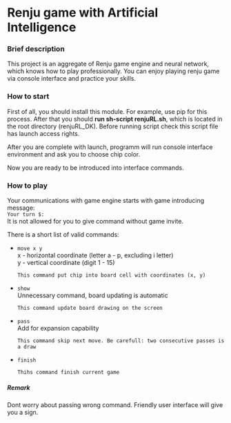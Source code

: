 # Renju game with Artificial Intelligence

### Brief description
This project is an aggregate of Renju game engine and neural network, which knows how to play professionally. You can enjoy playing renju game via console interface and practice your skills.

### How to start
First of all, you should install this module. For example, use pip for this process.
After that you should **run sh-script renjuRL.sh**, which is located in the root directory (renjuRL_DK). Before running script check this script file has launch access rights.

After you are complete with launch, programm will run console interface environment and ask you to choose chip color.

Now you are ready to be introduced into interface commands.

### How to play
Your communications with game engine starts with game introducing message: <br/>
``` Your turn $: ``` <br/>
It is not allowed for you to give command without game invite.

There is a short list of valid commands:
* ```move x y``` <br/>
      x - horizontal coordinate (letter a - p, excluding i letter)<br/>
      y - vertical coordinate (digit 1 - 15)
      
      This command put chip into board cell with coordinates (x, y)
      
* ```show``` <br/>
      Unnecessary command, board updating is automatic

      This command update board drawing on the screen
      
* ```pass``` <br/>
      Add for expansion capability
      
      This command skip next move. Be carefull: two consecutive passes is a draw
      
* ```finish``` <br/>

      Thihs command finish current game
      
##### Remark
Dont worry about passing wrong command. Friendly user interface will give you a sign.
